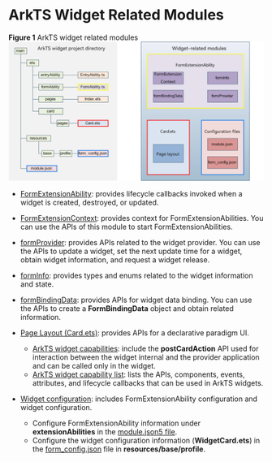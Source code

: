 # ArkTS Widget Related Modules


  **Figure 1** ArkTS widget related modules 
![WidgetModules](figures/WidgetModules.png)


- [FormExtensionAbility](../reference/apis/js-apis-app-form-formExtensionAbility.md): provides lifecycle callbacks invoked when a widget is created, destroyed, or updated.

- [FormExtensionContext](../reference/apis/js-apis-inner-application-formExtensionContext.md): provides context for FormExtensionAbilities. You can use the APIs of this module to start FormExtensionAbilities.

- [formProvider](../reference/apis/js-apis-app-form-formProvider.md): provides APIs related to the widget provider. You can use the APIs to update a widget, set the next update time for a widget, obtain widget information, and request a widget release.

- [formInfo](../reference/apis/js-apis-app-form-formInfo.md): provides types and enums related to the widget information and state.

- [formBindingData](../reference/apis/js-apis-app-form-formBindingData.md): provides APIs for widget data binding. You can use the APIs to create a **FormBindingData** object and obtain related information.

- [Page Layout (Card.ets)](arkts-ui-widget-page-overview.md): provides APIs for a declarative paradigm UI.
  - [ArkTS widget capabilities](arkts-ui-widget-event-overview.md): include the **postCardAction** API used for interaction between the widget internal and the provider application and can be called only in the widget.
  - [ArkTS widget capability list](arkts-ui-widget-page-overview.md#page-capabilities-supported-by-arkts-widgets): lists the APIs, components, events, attributes, and lifecycle callbacks that can be used in ArkTS widgets.

- [Widget configuration](arkts-ui-widget-configuration.md): includes FormExtensionAbility configuration and widget configuration.
  - Configure FormExtensionAbility information under **extensionAbilities** in the [module.json5 file](../quick-start/module-configuration-file.md).
  - Configure the widget configuration information (**WidgetCard.ets**) in the [form_config.json](arkts-ui-widget-configuration.md) file in **resources/base/profile**.
